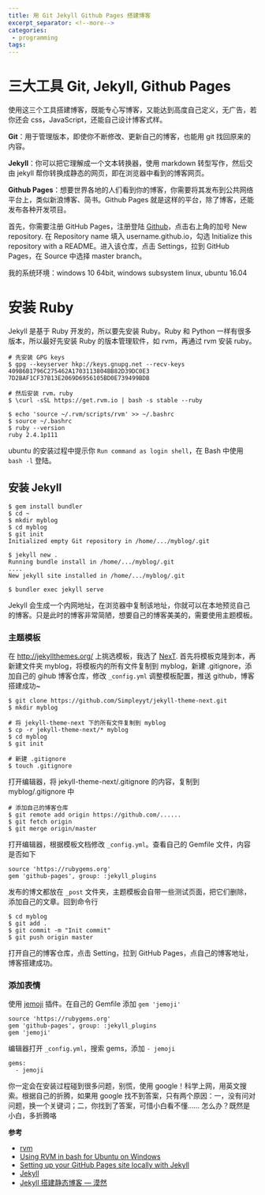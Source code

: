 ```yaml
---
title: 用 Git Jekyll Github Pages 搭建博客
excerpt_separator: <!--more-->
categories: 
 - programming
tags:
---
```


# 三大工具 Git, Jekyll, Github Pages
使用这三个工具搭建博客，既能专心写博客，又能达到高度自己定义，无广告，若你还会 css，JavaScript，还能自己设计博客式样。

**Git**：用于管理版本，即使你不断修改、更新自己的博客，也能用 git 找回原来的内容。

**Jekyll**：你可以把它理解成一个文本转换器，使用 markdown 转型写作，然后交由 jekyll 帮你转换成静态的网页，即在浏览器中看到的博客网页。

**Github Pages**：想要世界各地的人们看到你的博客，你需要将其发布到公共网络平台上，类似新浪博客、简书。Github Pages 就是这样的平台，除了博客，还能发布各种开发项目。

<!--more-->

首先，你需要注册 GitHub Pages，注册登陆 [Github](https://github.com/)，点击右上角的加号 New repository. 在 Repository name 填入 username.github.io，勾选 Initialize this repository with a README。进入该仓库，点击 Settings，拉到 GitHub Pages，在 Source 中选择 master branch。

我的系统环境：windows 10 64bit, windows subsystem linux, ubuntu 16.04

# 安装 Ruby
Jekyll 是基于 Ruby 开发的，所以要先安装 Ruby。Ruby 和 Python 一样有很多版本，所以最好先安装 Ruby 的版本管理软件，如 rvm，再通过 rvm 安装 ruby。
```
# 先安装 GPG keys
$ gpg --keyserver hkp://keys.gnupg.net --recv-keys 409B6B1796C275462A1703113804BB82D39DC0E3 7D2BAF1CF37B13E2069D6956105BD0E739499BDB

# 然后安装 rvm，ruby
$ \curl -sSL https://get.rvm.io | bash -s stable --ruby

$ echo 'source ~/.rvm/scripts/rvm' >> ~/.bashrc
$ source ~/.bashrc
$ ruby --version
ruby 2.4.1p111
```

ubuntu 的安装过程中提示你 `Run command as login shell`，在 Bash 中使用 `bash -l` 登陆。

## 安装 Jekyll
```
$ gem install bundler
$ cd ~
$ mkdir myblog
$ cd myblog
$ git init
Initialized empty Git repository in /home/.../myblog/.git

$ jekyll new .
Running bundle install in /home/.../myblog/.git
....
New jekyll site installed in /home/.../myblog/.git

$ bundler exec jekyll serve
```
Jekyll 会生成一个内网地址，在浏览器中复制该地址，你就可以在本地预览自己的博客。只是此时的博客非常简陋，想要自己的博客美美的，需要使用主题模板。

### 主题模板
在 http://jekyllthemes.org/ 上挑选模板，我选了 [NexT](https://github.com/Simpleyyt/jekyll-theme-next). 首先将模板克隆到本，再新建文件夹 myblog，将模板内的所有文件复制到 myblog，新建 .gitignore，添加自己的 gihub 博客仓库，修改 `_config.yml` 调整模板配置，推送 github，博客搭建成功~
```
$ git clone https://github.com/Simpleyyt/jekyll-theme-next.git
$ mkdir myblog

# 将 jekyll-theme-next 下的所有文件复制到 myblog
$ cp -r jekyll-theme-next/* myblog
$ cd myblog
$ git init

# 新建 .gitignore
$ touch .gitignore
```
打开编辑器，将 jekyll-theme-next/.gitignore 的内容，复制到 myblog/.gitignore 中
```
# 添加自己的博客仓库
$ git remote add origin https://github.com/......
$ git fetch origin
$ git merge origin/master
```
打开编辑器，根据模板文档修改 `_config.yml`。查看自己的 Gemfile 文件，内容是否如下
```
source 'https://rubygems.org'
gem 'github-pages', group: :jekyll_plugins
```
发布的博文都放在 `_post` 文件夹，主题模板会自带一些测试页面，把它们删除，添加自己的文章。回到命令行
```
$ cd myblog
$ git add .
$ git commit -m "Init commit"
$ git push origin master
```
打开自己的博客仓库，点击 Setting，拉到 GitHub Pages，点自己的博客地址，博客搭建成功。

### 添加表情
使用 [jemoji](https://github.com/jekyll/jemoji) 插件。在自己的 Gemfile 添加 `gem 'jemoji'`
```
source 'https://rubygems.org'
gem 'github-pages', group: :jekyll_plugins
gem 'jemoji'
```
编辑器打开 `_config.yml`，搜索 gems，添加 `- jemoji`
```
gems:
  - jemoji
```

你一定会在安装过程碰到很多问题，别慌，使用 google！科学上网，用英文搜索。根据自己的折腾，如果用 google 找不到答案，只有两个原因：一，没有问对问题，换一个关键词；二，你找到了答案，可惜小白看不懂…… 怎么办？既然是小白，多折腾咯


**参考**
- [rvm](https://rvm.io/rvm/install)
- [Using RVM in bash for Ubuntu on Windows](https://rvm.io/integration/ubuntu-on-windows)
- [Setting up your GitHub Pages site locally with Jekyll]( https://help.github.com/articles/setting-up-your-github-pages-site-locally-with-jekyll/)
- [Jekyll](http://jekyllrb.com/docs/quickstart/)
- [Jekyll 搭建静态博客 — 漠然](https://mritd.me/2016/10/09/jekyll-create-a-static-blog/#33启动并修改)
